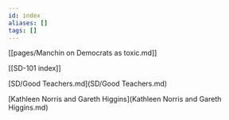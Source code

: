 ```yaml
---
id: index
aliases: []
tags: []
---
```


[[pages/Manchin on Democrats as toxic.md]]

[[SD-101 index]]

[SD/Good Teachers.md](SD/Good Teachers.md)

[Kathleen Norris and Gareth Higgins](Kathleen Norris and Gareth Higgins.md)

